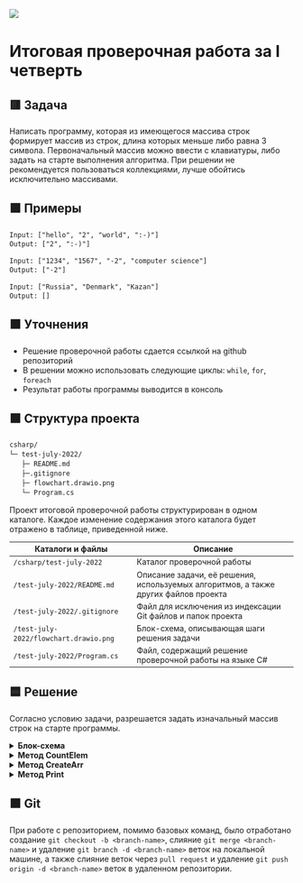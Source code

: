 
![](https://upload.wikimedia.org/wikipedia/ru/4/48/Geekbrains_logo.svg)

# Итоговая проверочная работа за I четверть

## 🟥 Задача

Написать программу, которая из имеющегося массива строк формирует массив из строк, длина которых меньше либо равна 3 символа. Первоначальный массив можно ввести с клавиатуры, либо задать на старте выполнения алгоритма. При решении не рекомендуется пользоваться коллекциями, лучше обойтись исключительно массивами.

## 🟪 Примеры

```
Input: ["hello", "2", "world", ":-)"]
Output: ["2", ":-)"]
```
```
Input: ["1234", "1567", "-2", "computer science"]
Output: ["-2"]
```
```
Input: ["Russia", "Denmark", "Kazan"]
Output: []
```

## 🟧 Уточнения

- Решение проверочной работы сдается ссылкой на github репозиторий
- В решении можно использовать следующие циклы: `while`, `for`, `foreach`
- Результат работы программы выводится в консоль

## 🟩 Структура проекта

```txt
csharp/
└─ test-july-2022/
   ├─ README.md
   ├─.gitignore
   ├─ flowchart.drawio.png
   └─ Program.cs

```

Проект итоговой проверочной работы структурирован в одном каталоге. Каждое изменение содержания этого каталога будет отражено в таблице, приведенной ниже.

Каталоги и файлы                      | Описание
--------------------------------------|--------------------------------------------------------------------------------------------
`/csharp/test-july-2022`              | Каталог проверочной работы
`/test-july-2022/README.md`           | Описание задачи, её решения, используемых алгоритмов, а также других файлов проекта
`/test-july-2022/.gitignore`          | Файл для исключения из индексации Git файлов и папок проекта
`/test-july-2022/flowchart.drawio.png`| Блок-схема, описывающая шаги решения задачи
`/test-july-2022/Program.cs`          | Файл, содержащий решение проверочной работы на языке C#

## 🟦 Решение

Согласно условию задачи, разрешается задать изначальный массив строк на старте программы.

<details>
<summary><b>Блок-схема</b></summary>

![](flowchart.drawio.png "Блок-схема")

</details>

<details>
<summary><b>Метод CountElem</b></summary>

Считает количество элементов массива строк, размер которых меньше либо равен трем символам. Сперва инициализируется вспомогательная переменная `count = 0`, в которую будет сохраняться количество валидных элементов. Для перебора элементов массива `inputArray` используется цикл `while`. На каждой итерации цикла проверяется длина элемента массива. Если длина элемента меньше либо равна трем символам, тогда инкрементируется переменная `count`, а затем инкрементируется переменная-счетчик цикла. Если же длина элемента больше трех символов, тогда инкрементируется только переменная-счетчик цикла. При выходе из цикла, результат подсчета валидных элементов хранится в переменной `count`, которую метод возвращает при вызове.

</details>

<details>
<summary><b>Метод CreateArr</b></summary>

Создает новый массив строк. Размер нового массива `outputArray` определяется переменной `count`, которую возвращает метод `CountElem`, передающийся в качестве аргумента в оператор `new`. Сначала инициализируется переменная `index = 0`, содержащая позицию элемента нового массива `outputArray`. Для перебора элементов массива `inputArray` используется цикл `for`. На каждой итерации цикла проверяется длина элемента массива. Если длина элемента меньше либо равна трем символам, тогда элемент записывается в новый массив `outputArray`, после чего инкрементируется переменная `index`, а затем инкрементируется переменная-счетчик цикла. Если же длина элемента больше трех символов, тогда инкрементируется только переменная-счетчик цикла. При выходе из цикла, получается заполненный новый массив строк `outputArray`, удовлетворяющий условию задачи и возвращаемый методом при вызове.

</details>

<details>
<summary><b>Метод Print</b></summary>

Выводит результат работы программы в консоль. Для перебора массива, в этом методе используется цикл `foreach`, потому что здесь не требуется других операций с элементами массива, кроме их чтения.

</details>

## 🟫 Git

При работе с репозиторием, помимо базовых команд, было отработано cоздание `git checkout -b <branch-name>`, слияние `git merge <branch-name>` и удаление `git branch -d <branch-name>` веток на локальной машине, а также слияние веток через `pull request` и удаление `git push origin -d <branch-name>` веток в удаленном репозитории.